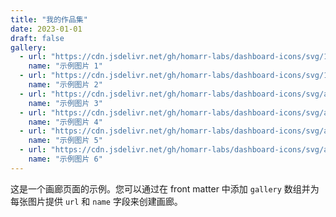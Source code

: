 ```yaml
---
title: "我的作品集"
date: 2023-01-01
draft: false
gallery:
  - url: "https://cdn.jsdelivr.net/gh/homarr-labs/dashboard-icons/svg/1337x.svg"
    name: "示例图片 1"
  - url: "https://cdn.jsdelivr.net/gh/homarr-labs/dashboard-icons/svg/13ft.svg"
    name: "示例图片 2"
  - url: "https://cdn.jsdelivr.net/gh/homarr-labs/dashboard-icons/svg/adguard-home-sync.svg"
    name: "示例图片 3"
  - url: "https://cdn.jsdelivr.net/gh/homarr-labs/dashboard-icons/svg/albert-heijn.svg"
    name: "示例图片 4"
  - url: "https://cdn.jsdelivr.net/gh/homarr-labs/dashboard-icons/svg/android-robot.svg"
    name: "示例图片 5"
  - url: "https://cdn.jsdelivr.net/gh/homarr-labs/dashboard-icons/svg/apple.svg"
    name: "示例图片 6"
---
```


这是一个画廊页面的示例。您可以通过在 front matter 中添加 `gallery` 数组并为每张图片提供 `url` 和 `name` 字段来创建画廊。

